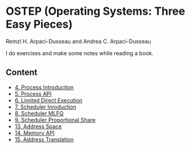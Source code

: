 # OSTEP (Operating Systems: Three Easy Pieces)
Remzi H. Arpaci-Dusseau and Andrea C. Arpaci-Dusseau

I do exercises and make some notes while reading a book.

## Content 
- [4. Process Introduciton](https://github.com/ilshat25/OSTEP/tree/main/cpu-intro/exercises/README.md)
- [5. Process API](https://github.com/ilshat25/OSTEP/tree/main/cpu-api/exercises/README.md)
- [6. Limited Direct Execution](https://github.com/ilshat25/OSTEP/tree/main/6.cpu-direct-execution/exercises/README.md)
- [7. Scheduler Inroduction](https://github.com/ilshat25/OSTEP/tree/main/7.sched-intro/exercises/README.md)
- [8. Scheduler MLFQ](https://github.com/ilshat25/OSTEP/tree/main/8.sched-mlfq/exercises/README.md)
- [9. Scheduler Proportional Share](https://github.com/ilshat25/OSTEP/tree/main/9.sched-lottery/exercises/README.md)
- [13. Address Space](https://github.com/ilshat25/OSTEP/tree/main/13.mem-intro/exercises/README.md)
- [14. Memory API](https://github.com/ilshat25/OSTEP/tree/main/14.mem-api/exercises/README.md)
- [15. Address Translation](https://github.com/ilshat25/OSTEP/tree/main/15.mem-address-translation/exercises/README.md)
